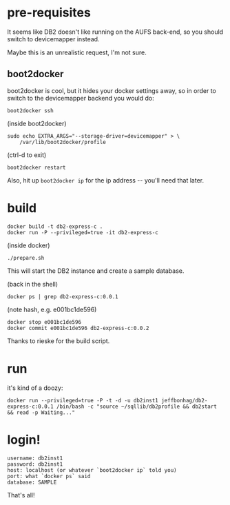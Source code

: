 pre-requisites
==============

It seems like DB2 doesn't like running on the AUFS back-end, so you should
switch to devicemapper instead.

Maybe this is an unrealistic request, I'm not sure.

boot2docker
-----------

boot2docker is cool, but it hides your docker settings away, so in order to
switch to the devicemapper backend you would do:

    boot2docker ssh

(inside boot2docker)

    sudo echo EXTRA_ARGS="--storage-driver=devicemapper" > \
        /var/lib/boot2docker/profile
    
(ctrl-d to exit)

    boot2docker restart

Also, hit up `boot2docker ip` for the ip address -- you'll need that later.


build
=====

    docker build -t db2-express-c .
    docker run -P --privileged=true -it db2-express-c

(inside docker)

    ./prepare.sh

This will start the DB2 instance and create a sample database.

(back in the shell)

    docker ps | grep db2-express-c:0.0.1

(note hash, e.g. e001bc1de596)

    docker stop e001bc1de596
    docker commit e001bc1de596 db2-express-c:0.0.2

Thanks to rieske for the build script.

run
===

it's kind of a doozy:

    docker run --privileged=true -P -t -d -u db2inst1 jeffbonhag/db2-express-c:0.0.1 /bin/bash -c "source ~/sqllib/db2profile && db2start && read -p Waiting..."


login!
======

    username: db2inst1
    password: db2inst1
    host: localhost (or whatever `boot2docker ip` told you)
    port: what `docker ps` said
    database: SAMPLE

That's all!

